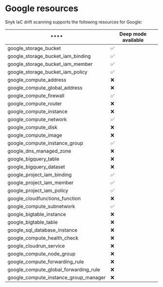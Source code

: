 # Google resources

Snyk IaC drift scanning supports the following resources for Google:

| ****                                      | **Deep mode available** |
| ----------------------------------------- | ----------------------- |
| google\_storage\_bucket                   | ✅                       |
| google\_storage\_bucket\_iam\_binding     | ✅                       |
| google\_storage\_bucket\_iam\_member      | ✅                       |
| google\_storage\_bucket\_iam\_policy      | ✅                       |
| google\_compute\_address                  | ❌                       |
| google\_compute\_global\_address          | ❌                       |
| google\_compute\_firewall                 | ✅                       |
| google\_compute\_router                   | ❌                       |
| google\_compute\_instance                 | ❌                       |
| google\_compute\_network                  | ✅                       |
| google\_compute\_disk                     | ❌                       |
| google\_compute\_image                    | ❌                       |
| google\_compute\_instance\_group          | ✅                       |
| google\_dns\_managed\_zone                | ❌                       |
| google\_bigquery\_table                   | ❌                       |
| google\_bigquery\_dataset                 | ❌                       |
| google\_project\_iam\_binding             | ✅                       |
| google\_project\_iam\_member              | ✅                       |
| google\_project\_iam\_policy              | ✅                       |
| google\_cloudfunctions\_function          | ❌                       |
| google\_compute\_subnetwork               | ✅                       |
| google\_bigtable\_instance                | ❌                       |
| google\_bigtable\_table                   | ❌                       |
| google\_sql\_database\_instance           | ❌                       |
| google\_compute\_health\_check            | ❌                       |
| google\_cloudrun\_service                 | ❌                       |
| google\_compute\_node\_group              | ❌                       |
| google\_compute\_forwarding\_rule         | ❌                       |
| google\_compute\_global\_forwarding\_rule | ❌                       |
| google\_compute\_instance\_group\_manager | ❌                       |
